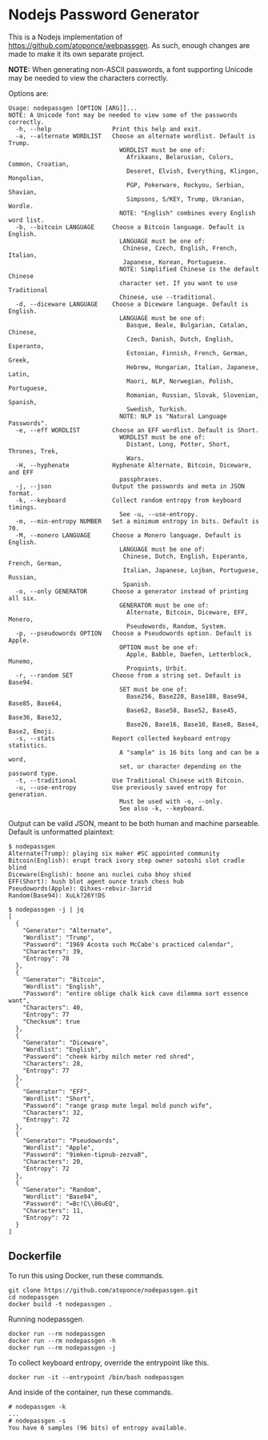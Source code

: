 # Nodejs Password Generator

This is a Nodejs implementation of https://github.com/atoponce/webpassgen. As
such, enough changes are made to make it its own separate project.

**NOTE:** When generating non-ASCII passwords, a font supporting Unicode may be
needed to view the characters correctly.

Options are:

    Usage: nodepassgen [OPTION [ARG]]...
    NOTE: A Unicode font may be needed to view some of the passwords correctly.
      -h, --help                 Print this help and exit.
      -a, --alternate WORDLIST   Choose an alternate wordlist. Default is Trump.
                                   WORDLIST must be one of:
                                     Afrikaans, Belarusian, Colors, Common, Croatian,
                                     Deseret, Elvish, Everything, Klingon, Mongolian,
                                     PGP, Pokerware, Rockyou, Serbian, Shavian,
                                     Simpsons, S/KEY, Trump, Ukranian, Wordle.
                                   NOTE: "English" combines every English word list.
      -b, --bitcoin LANGUAGE     Choose a Bitcoin language. Default is English.
                                   LANGUAGE must be one of:
                                    Chinese, Czech, English, French, Italian,
                                    Japanese, Korean, Portuguese.
                                   NOTE: Simplified Chinese is the default Chinese
                                   character set. If you want to use Traditional
                                   Chinese, use --traditional.
      -d, --diceware LANGUAGE    Choose a Diceware language. Default is English.
                                   LANGUAGE must be one of:
                                     Basque, Beale, Bulgarian, Catalan, Chinese,
                                     Czech, Danish, Dutch, English, Esperanto,
                                     Estonian, Finnish, French, German, Greek,
                                     Hebrew, Hungarian, Italian, Japanese, Latin,
                                     Maori, NLP, Norwegian, Polish, Portuguese,
                                     Romanian, Russian, Slovak, Slovenian, Spanish,
                                     Swedish, Turkish.
                                   NOTE: NLP is "Natural Language Passwords".
      -e, --eff WORDLIST         Choose an EFF wordlist. Default is Short.
                                   WORDLIST must be one of:
                                     Distant, Long, Potter, Short, Thrones, Trek,
                                     Wars.
      -H, --hyphenate            Hyphenate Alternate, Bitcoin, Diceware, and EFF
                                   passphrases.
      -j, --json                 Output the passwords and meta in JSON format.
      -k, --keyboard             Collect random entropy from keyboard timings.
                                   See -u, --use-entropy.
      -m, --min-entropy NUMBER   Set a minimum entropy in bits. Default is 70.
      -M, --monero LANGUAGE      Choose a Monero language. Default is English.
                                   LANGUAGE must be one of:
                                    Chinese, Dutch, English, Esperanto, French, German,
                                    Italian, Japanese, Lojban, Portuguese, Russian,
                                    Spanish.
      -o, --only GENERATOR       Choose a generator instead of printing all six.
                                   GENERATOR must be one of:
                                     Alternate, Bitcoin, Diceware, EFF, Monero,
                                     Pseudowords, Random, System.
      -p, --pseudowords OPTION   Choose a Pseudowords option. Default is Apple.
                                   OPTION must be one of:
                                     Apple, Babble, Daefen, Letterblock, Munemo,
                                     Proquints, Urbit.
      -r, --random SET           Choose from a string set. Default is Base94.
                                   SET must be one of:
                                     Base256, Base220, Base188, Base94, Base85, Base64,
                                     Base62, Base58, Base52, Base45, Base36, Base32,
                                     Base26, Base16, Base10, Base8, Base4, Base2, Emoji.
      -s, --stats                Report collected keyboard entropy statistics.
                                   A "sample" is 16 bits long and can be a word,
                                   set, or character depending on the password type.
      -t, --traditional          Use Traditional Chinese with Bitcoin.
      -u, --use-entropy          Use previously saved entropy for generation.
                                   Must be used with -o, --only.
                                   See also -k, --keyboard.

Output can be valid JSON, meant to be both human and machine parseable. Default
is unformatted plaintext:

    $ nodepassgen
    Alternate(Trump): playing six maker #SC appointed community
    Bitcoin(English): erupt track ivory step owner satoshi slot cradle blind
    Diceware(English): boone ani nuclei cuba bhoy shied
    EFF(Short): hush blot agent ounce trash chess hub
    Pseudowords(Apple): Qihxes-rebvir-3arrid
    Random(Base94): XuLk?26Y!DS

    $ nodepassgen -j | jq
    [
      {
        "Generator": "Alternate",
        "Wordlist": "Trump",
        "Password": "1969 Acosta such McCabe's practiced calendar",
        "Characters": 39,
        "Entropy": 78
      },
      {
        "Generator": "Bitcoin",
        "Wordlist": "English",
        "Password": "entire oblige chalk kick cave dilemma sort essence want",
        "Characters": 40,
        "Entropy": 77
        "Checksum": true
      },
      {
        "Generator": "Diceware",
        "Wordlist": "English",
        "Password": "cheek kirby milch meter red shred",
        "Characters": 28,
        "Entropy": 77
      },
      {
        "Generator": "EFF",
        "Wordlist": "Short",
        "Password": "range grasp mute legal mold punch wife",
        "Characters": 32,
        "Entropy": 72
      },
      {
        "Generator": "Pseudowords",
        "Wordlist": "Apple",
        "Password": "9imken-tipnub-zezvaB",
        "Characters": 20,
        "Entropy": 72
      },
      {
        "Generator": "Random",
        "Wordlist": "Base94",
        "Password": "=Bc!C\\86uEQ",
        "Characters": 11,
        "Entropy": 72
      }
    ]

## Dockerfile

To run this using Docker, run these commands.

	git clone https://github.com/atoponce/nodepassgen.git
	cd nodepassgen
	docker build -t nodepassgen .

Running nodepassgen.

	docker run --rm nodepassgen
	docker run --rm nodepassgen -h
	docker run --rm nodepassgen -j

To collect keyboard entropy, override the entrypoint like this.

	docker run -it --entrypoint /bin/bash nodepassgen

And inside of the container, run these commands.

	# nodepassgen -k
	...
	# nodepassgen -s
	You have 6 samples (96 bits) of entropy available.

